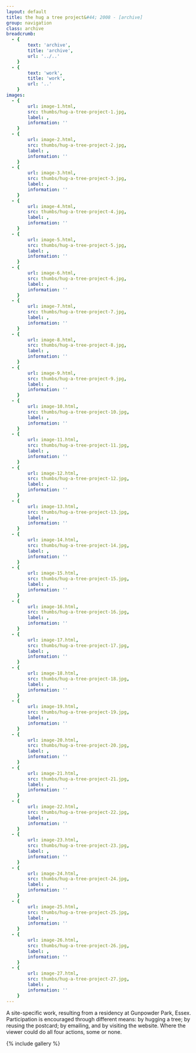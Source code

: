 ```yaml
---
layout: default
title: the hug a tree project&#44; 2008 - [archive]
group: navigation
class: archive
breadcrumb:
  - {
  		text: 'archive',
  		title: 'archive',
  		url: '../..'
	}
  - {
  		text: 'work',
  		title: 'work',
  		url: '..'
	}
images:
  - {
		url: image-1.html, 
		src: thumbs/hug-a-tree-project-1.jpg,
		label: ,
		information: ''
	}
  - {
		url: image-2.html, 
		src: thumbs/hug-a-tree-project-2.jpg,
		label: ,
		information: ''
	}
  - {
		url: image-3.html, 
		src: thumbs/hug-a-tree-project-3.jpg,
		label: ,
		information: ''
	}
  - {
		url: image-4.html, 
		src: thumbs/hug-a-tree-project-4.jpg,
		label: ,
		information: ''
	}
  - {
		url: image-5.html, 
		src: thumbs/hug-a-tree-project-5.jpg,
		label: ,
		information: ''
	}
  - {
		url: image-6.html, 
		src: thumbs/hug-a-tree-project-6.jpg,
		label: ,
		information: ''
	}
  - {
		url: image-7.html, 
		src: thumbs/hug-a-tree-project-7.jpg,
		label: ,
		information: ''
	}
  - {
		url: image-8.html, 
		src: thumbs/hug-a-tree-project-8.jpg,
		label: ,
		information: ''
	}
  - {
		url: image-9.html, 
		src: thumbs/hug-a-tree-project-9.jpg,
		label: ,
		information: ''
	}
  - {
		url: image-10.html, 
		src: thumbs/hug-a-tree-project-10.jpg,
		label: ,
		information: ''
	}
  - {
		url: image-11.html, 
		src: thumbs/hug-a-tree-project-11.jpg,
		label: ,
		information: ''
	}
  - {
		url: image-12.html, 
		src: thumbs/hug-a-tree-project-12.jpg,
		label: ,
		information: ''
	}
  - {
		url: image-13.html, 
		src: thumbs/hug-a-tree-project-13.jpg,
		label: ,
		information: ''
	}
  - {
		url: image-14.html, 
		src: thumbs/hug-a-tree-project-14.jpg,
		label: ,
		information: ''
	}
  - {
		url: image-15.html, 
		src: thumbs/hug-a-tree-project-15.jpg,
		label: ,
		information: ''
	}
  - {
		url: image-16.html, 
		src: thumbs/hug-a-tree-project-16.jpg,
		label: ,
		information: ''
	}
  - {
		url: image-17.html, 
		src: thumbs/hug-a-tree-project-17.jpg,
		label: ,
		information: ''
	}
  - {
		url: image-18.html, 
		src: thumbs/hug-a-tree-project-18.jpg,
		label: ,
		information: ''
	}
  - {
		url: image-19.html, 
		src: thumbs/hug-a-tree-project-19.jpg,
		label: ,
		information: ''
	}
  - {
		url: image-20.html, 
		src: thumbs/hug-a-tree-project-20.jpg,
		label: ,
		information: ''
	}
  - {
		url: image-21.html, 
		src: thumbs/hug-a-tree-project-21.jpg,
		label: ,
		information: ''
	}
  - {
		url: image-22.html, 
		src: thumbs/hug-a-tree-project-22.jpg,
		label: ,
		information: ''
	}
  - {
		url: image-23.html, 
		src: thumbs/hug-a-tree-project-23.jpg,
		label: ,
		information: ''
	}
  - {
		url: image-24.html, 
		src: thumbs/hug-a-tree-project-24.jpg,
		label: ,
		information: ''
	}
  - {
		url: image-25.html, 
		src: thumbs/hug-a-tree-project-25.jpg,
		label: ,
		information: ''
	}
  - {
		url: image-26.html, 
		src: thumbs/hug-a-tree-project-26.jpg,
		label: ,
		information: ''
	}
  - {
		url: image-27.html, 
		src: thumbs/hug-a-tree-project-27.jpg,
		label: ,
		information: ''
	}
---
```


A site-specific work, resulting from a residency at Gunpowder Park, Essex. Participation is encouraged through different means: by hugging a tree; by reusing the postcard; by emailing, and by visiting the website. Where the viewer could do all four actions, some or none.

{% include gallery %}
